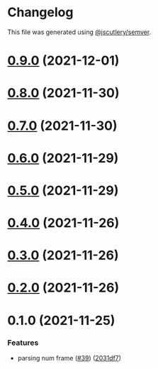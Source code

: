 # Changelog

This file was generated using
[@jscutlery/semver](https://github.com/jscutlery/semver).

# [0.9.0](https://github.com/tractr/cali/compare/v0.8.0...v0.9.0) (2021-12-01)



# [0.8.0](https://github.com/tractr/cali/compare/v0.7.0...v0.8.0) (2021-11-30)



# [0.7.0](https://github.com/tractr/cali/compare/v0.6.0...v0.7.0) (2021-11-30)



# [0.6.0](https://github.com/tractr/cali/compare/v0.5.0...v0.6.0) (2021-11-29)

# [0.5.0](https://github.com/tractr/cali/compare/v0.4.0...v0.5.0) (2021-11-29)

# [0.4.0](https://github.com/tractr/cali/compare/v0.3.0...v0.4.0) (2021-11-26)

# [0.3.0](https://github.com/tractr/cali/compare/v0.2.0...v0.3.0) (2021-11-26)

# [0.2.0](https://github.com/tractr/cali/compare/v0.1.0...v0.2.0) (2021-11-26)

# 0.1.0 (2021-11-25)

### Features

- parsing num frame ([#39](https://github.com/tractr/cali/issues/39))
  ([2031df7](https://github.com/tractr/cali/commit/2031df77bd6e618d2174ce413aa2b6b5bdc472a7))
